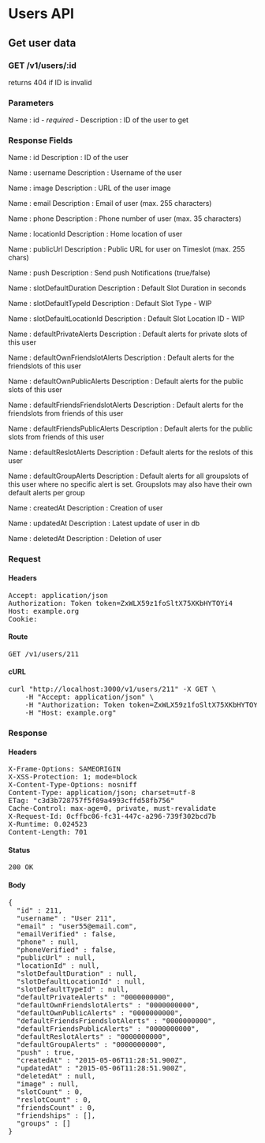 # Users API

## Get user data

### GET /v1/users/:id

returns 404 if ID is invalid



### Parameters

Name : id *- required -*
Description : ID of the user to get


### Response Fields

Name : id
Description : ID of the user

Name : username
Description : Username of the user

Name : image
Description : URL of the user image

Name : email
Description : Email of user (max. 255 characters)

Name : phone
Description : Phone number of user (max. 35 characters)

Name : locationId
Description : Home location of user

Name : publicUrl
Description : Public URL for user on Timeslot (max. 255 chars)

Name : push
Description : Send push Notifications (true/false)

Name : slotDefaultDuration
Description : Default Slot Duration in seconds

Name : slotDefaultTypeId
Description : Default Slot Type - WIP

Name : slotDefaultLocationId
Description : Default Slot Location ID - WIP

Name : defaultPrivateAlerts
Description : Default alerts for private slots of this user

Name : defaultOwnFriendslotAlerts
Description : Default alerts for the friendslots of this user

Name : defaultOwnPublicAlerts
Description : Default alerts for the public slots of this user

Name : defaultFriendsFriendslotAlerts
Description : Default alerts for the friendslots from friends of this user

Name : defaultFriendsPublicAlerts
Description : Default alerts for the public slots from friends of this user

Name : defaultReslotAlerts
Description : Default alerts for the reslots of this user

Name : defaultGroupAlerts
Description : Default alerts for all groupslots of this user where no specific alert is set. Groupslots may also have their own default alerts per group

Name : createdAt
Description : Creation of user

Name : updatedAt
Description : Latest update of user in db

Name : deletedAt
Description : Deletion of user

### Request

#### Headers

<pre>Accept: application/json
Authorization: Token token=ZxWLX59z1foSltX75XKbHYTOYi4
Host: example.org
Cookie: </pre>

#### Route

<pre>GET /v1/users/211</pre>

#### cURL

<pre class="request">curl &quot;http://localhost:3000/v1/users/211&quot; -X GET \
	-H &quot;Accept: application/json&quot; \
	-H &quot;Authorization: Token token=ZxWLX59z1foSltX75XKbHYTOYi4&quot; \
	-H &quot;Host: example.org&quot;</pre>

### Response

#### Headers

<pre>X-Frame-Options: SAMEORIGIN
X-XSS-Protection: 1; mode=block
X-Content-Type-Options: nosniff
Content-Type: application/json; charset=utf-8
ETag: &quot;c3d3b728757f5f09a4993cffd58fb756&quot;
Cache-Control: max-age=0, private, must-revalidate
X-Request-Id: 0cffbc06-fc31-447c-a296-739f302bcd7b
X-Runtime: 0.024523
Content-Length: 701</pre>

#### Status

<pre>200 OK</pre>

#### Body

<pre>{
  "id" : 211,
  "username" : "User 211",
  "email" : "user55@email.com",
  "emailVerified" : false,
  "phone" : null,
  "phoneVerified" : false,
  "publicUrl" : null,
  "locationId" : null,
  "slotDefaultDuration" : null,
  "slotDefaultLocationId" : null,
  "slotDefaultTypeId" : null,
  "defaultPrivateAlerts" : "0000000000",
  "defaultOwnFriendslotAlerts" : "0000000000",
  "defaultOwnPublicAlerts" : "0000000000",
  "defaultFriendsFriendslotAlerts" : "0000000000",
  "defaultFriendsPublicAlerts" : "0000000000",
  "defaultReslotAlerts" : "0000000000",
  "defaultGroupAlerts" : "0000000000",
  "push" : true,
  "createdAt" : "2015-05-06T11:28:51.900Z",
  "updatedAt" : "2015-05-06T11:28:51.900Z",
  "deletedAt" : null,
  "image" : null,
  "slotCount" : 0,
  "reslotCount" : 0,
  "friendsCount" : 0,
  "friendships" : [],
  "groups" : []
}</pre>
